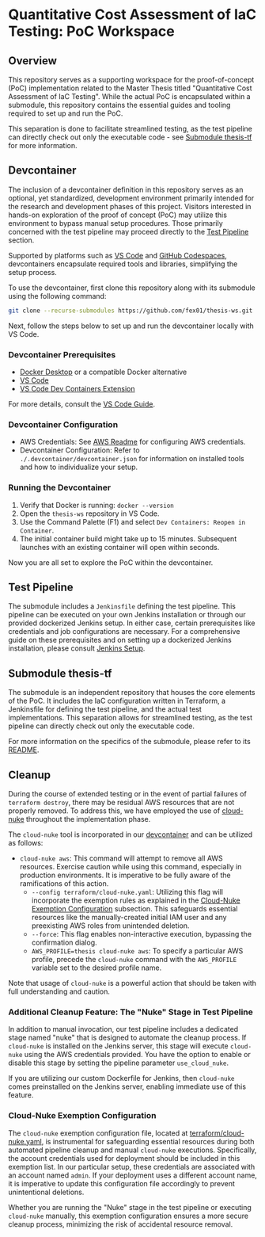 # Quantitative Cost Assessment of IaC Testing: PoC Workspace

## Overview

This repository serves as a supporting workspace for the proof-of-concept (PoC) implementation related to the Master Thesis titled "Quantitative Cost Assessment of IaC Testing".
While the actual PoC is encapsulated within a submodule, this repository contains the essential guides and tooling required to set up and run the PoC.

This separation is done to facilitate streamlined testing, as the test pipeline can directly check out only the executable code - see [Submodule thesis-tf](#submodule-thesis-tf) for more information.

## Devcontainer

The inclusion of a devcontainer definition in this repository serves as an optional, yet standardized, development environment primarily intended for the research and development phases of this project. Visitors interested in hands-on exploration of the proof of concept (PoC) may utilize this environment to bypass manual setup procedures. Those primarily concerned with the test pipeline may proceed directly to the [Test Pipeline](#test-pipeline) section.

Supported by platforms such as [VS Code](https://code.visualstudio.com/docs/devcontainers/containers) and [GitHub Codespaces](https://docs.github.com/en/codespaces/setting-up-your-project-for-codespaces/adding-a-dev-container-configuration/introduction-to-dev-containers), devcontainers encapsulate required tools and libraries, simplifying the setup process.

To use the devcontainer, first clone this repository along with its submodule using the following command:

```bash
git clone --recurse-submodules https://github.com/fex01/thesis-ws.git
```

Next, follow the steps below to set up and run the devcontainer locally with VS Code.

### Devcontainer Prerequisites

- [Docker Desktop](https://www.docker.com/products/docker-desktop) or a compatible Docker alternative
- [VS Code](https://code.visualstudio.com)
- [VS Code Dev Containers Extension](https://marketplace.visualstudio.com/items?itemName=ms-vscode-remote.remote-containers)

For more details, consult the [VS Code Guide](https://code.visualstudio.com/docs/devcontainers/tutorial).

### Devcontainer Configuration

- AWS Credentials: See [AWS Readme](./.aws/README.md) for configuring AWS credentials.
- Devcontainer Configuration: Refer to `./.devcontainer/devcontainer.json` for information on installed tools and how to individualize your setup.

### Running the Devcontainer

1. Verify that Docker is running: `docker --version`
2. Open the `thesis-ws` repository in VS Code.
3. Use the Command Palette (F1) and select `Dev Containers: Reopen in Container`.
4. The initial container build might take up to 15 minutes. Subsequent launches with an existing container will open within seconds.

Now you are all set to explore the PoC within the devcontainer.

## Test Pipeline

The submodule includes a `Jenkinsfile` defining the test pipeline.
This pipeline can be executed on your own Jenkins installation or through our provided dockerized Jenkins setup.
In either case, certain prerequisites like credentials and job configurations are necessary.
For a comprehensive guide on these prerequisites and on setting up a dockerized Jenkins installation, please consult [Jenkins Setup](./jenkins/README.md).

## Submodule thesis-tf

The submodule is an independent repository that houses the core elements of the PoC.
It includes the IaC configuration written in Terraform, a Jenkinsfile for defining the test pipeline, and the actual test implementations.
This separation allows for streamlined testing, as the test pipeline can directly check out only the executable code.

For more information on the specifics of the submodule, please refer to its [README](./terraform/README.md).

## Cleanup

During the course of extended testing or in the event of partial failures of `terraform destroy`, there may be residual AWS resources that are not properly removed. To address this, we have employed the use of [cloud-nuke](https://github.com/gruntwork-io/cloud-nuke) throughout the implementation phase. 

The `cloud-nuke` tool is incorporated in our [devcontainer](#devcontainer) and can be utilized as follows:

- `cloud-nuke aws`: This command will attempt to remove all AWS resources. Exercise caution while using this command, especially in production environments. It is imperative to be fully aware of the ramifications of this action.
  - `--config terraform/cloud-nuke.yaml`: Utilizing this flag will incorporate the exemption rules as explained in the [Cloud-Nuke Exemption Configuration](#cloud-nuke-exemption-configuration) subsection. This safeguards essential resources like the manually-created initial IAM user and any preexisting AWS roles from unintended deletion.
  - `--force`: This flag enables non-interactive execution, bypassing the confirmation dialog.
  - `AWS_PROFILE=thesis cloud-nuke aws`: To specify a particular AWS profile, precede the `cloud-nuke` command with the `AWS_PROFILE` variable set to the desired profile name.

Note that usage of `cloud-nuke` is a powerful action that should be taken with full understanding and caution.

### Additional Cleanup Feature: The "Nuke" Stage in Test Pipeline

In addition to manual invocation, our test pipeline includes a dedicated stage named "nuke" that is designed to automate the cleanup process. If `cloud-nuke` is installed on the Jenkins server, this stage will execute `cloud-nuke` using the AWS credentials provided. You have the option to enable or disable this stage by setting the pipeline parameter `use_cloud_nuke`.

If you are utilizing our custom Dockerfile for Jenkins, then `cloud-nuke` comes preinstalled on the Jenkins server, enabling immediate use of this feature.

### Cloud-Nuke Exemption Configuration

The `cloud-nuke` exemption configuration file, located at [terraform/cloud-nuke.yaml](https://github.com/fex01/thesis-tf/blob/main/cloud-nuke.yaml), is instrumental for safeguarding essential resources during both automated pipeline cleanup and manual `cloud-nuke` executions. Specifically, the account credentials used for deployment should be included in this exemption list. In our particular setup, these credentials are associated with an account named `admin`. If your deployment uses a different account name, it is imperative to update this configuration file accordingly to prevent unintentional deletions.

Whether you are running the "Nuke" stage in the test pipeline or executing `cloud-nuke` manually, this exemption configuration ensures a more secure cleanup process, minimizing the risk of accidental resource removal.
